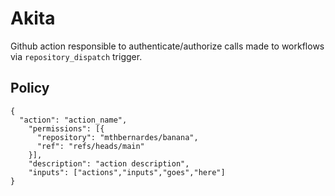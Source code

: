 # Akita
Github action responsible to authenticate/authorize calls made to workflows via `repository_dispatch` trigger.

## Policy

```
{
  "action": "action_name",
    "permissions": [{
      "repository": "mthbernardes/banana",
      "ref": "refs/heads/main"
    }],
    "description": "action description",
    "inputs": ["actions","inputs","goes","here"] 
}
```
